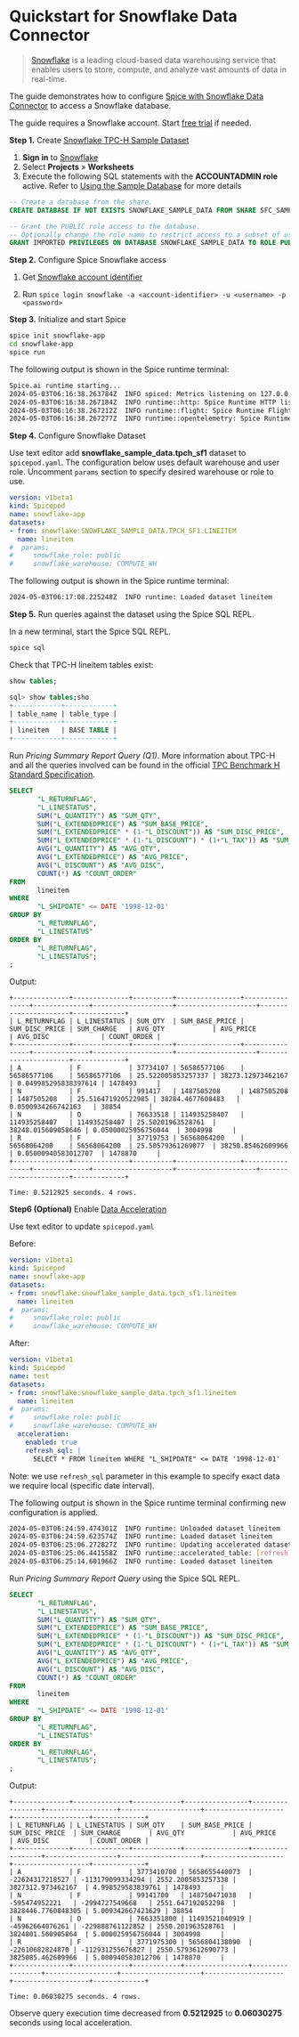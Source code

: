 # Quickstart for Snowflake Data Connector

>[Snowflake](https://www.snowflake.com/) is a leading cloud-based data warehousing service that enables users to store, compute, and analyze vast amounts of data in real-time.

The guide demonstrates how to configure [Spice with Snowflake Data Connector](https://docs.spiceai.org/data-connectors/snowflake) to access a Snowflake database.

The guide requires a Snowflake account. Start [free trial](https://signup.snowflake.com/) if needed.

**Step 1.** Create [Snowflake TPC-H Sample Dataset](https://docs.snowflake.com/en/user-guide/sample-data-tpch)

1. **Sign in** to [Snowflake](https://app.snowflake.com/)
1. Select **Projects** » **Worksheets** 
1. Execute the following SQL statements with the **ACCOUNTADMIN role** active. Refer to [Using the Sample Database](https://docs.snowflake.com/en/user-guide/sample-data-using) for more details

```sql
-- Create a database from the share.
CREATE DATABASE IF NOT EXISTS SNOWFLAKE_SAMPLE_DATA FROM SHARE SFC_SAMPLES.SAMPLE_DATA;

-- Grant the PUBLIC role access to the database.
-- Optionally change the role name to restrict access to a subset of users.
GRANT IMPORTED PRIVILEGES ON DATABASE SNOWFLAKE_SAMPLE_DATA TO ROLE PUBLIC;
```

**Step 2.** Configure Spice Snowflake access

1. Get [Snowflake account identifier](https://docs.snowflake.com/en/user-guide/admin-account-identifier#finding-the-organization-and-account-name-for-an-account)

1. Run `spice login snowflake -a <account-identifier> -u <username> -p <password>`

**Step 3.** Initialize and start Spice 

```bash
spice init snowflake-app
cd snowflake-app
spice run
```

The following output is shown in the Spice runtime terminal:

```bash
Spice.ai runtime starting...
2024-05-03T06:16:38.263784Z  INFO spiced: Metrics listening on 127.0.0.1:9000
2024-05-03T06:16:38.267184Z  INFO runtime::http: Spice Runtime HTTP listening on 127.0.0.1:3000
2024-05-03T06:16:38.267212Z  INFO runtime::flight: Spice Runtime Flight listening on 127.0.0.1:50051
2024-05-03T06:16:38.267277Z  INFO runtime::opentelemetry: Spice Runtime OpenTelemetry listening on 127.0.0.1:50052
```

**Step 4.** Configure Snowflake Dataset

Use text editor add **snowflake_sample_data.tpch_sf1** dataset to `spicepod.yaml`. The configuration below uses default warehouse and user role. Uncomment `params` section to specify desired warehouse or role to use.

```yaml
version: v1beta1
kind: Spicepod
name: snowflake-app
datasets:
- from: snowflake:SNOWFLAKE_SAMPLE_DATA.TPCH_SF1.LINEITEM
  name: lineitem
#  params: 
#     snowflake_role: public
#     snowflake_warehouse: COMPUTE_WH
```

The following output is shown in the Spice runtime terminal:

```bash
2024-05-03T06:17:08.225248Z  INFO runtime: Loaded dataset lineitem
```

**Step 5.** Run queries against the dataset using the Spice SQL REPL.

In a new terminal, start the Spice SQL REPL.

```bash
spice sql
```

Check that TPC-H lineitem tables exist:

```sql
show tables;

sql> show tables;sho
+------------+------------+
| table_name | table_type |
+------------+------------+
| lineitem   | BASE TABLE |
+------------+------------+
```

Run *Pricing Summary Report Query (Q1)*. More information about TPC-H and all the queries involved can be found in the official [TPC Benchmark H Standard Specification](https://www.tpc.org/tpc_documents_current_versions/pdf/tpc-h_v2.17.1.pdf).

```sql
SELECT
       "L_RETURNFLAG",
       "L_LINESTATUS",
       SUM("L_QUANTITY") AS "SUM_QTY",
       SUM("L_EXTENDEDPRICE") AS "SUM_BASE_PRICE",
       SUM("L_EXTENDEDPRICE" * (1-"L_DISCOUNT")) AS "SUM_DISC_PRICE",
       SUM("L_EXTENDEDPRICE" * (1-"L_DISCOUNT") * (1+"L_TAX")) AS "SUM_CHARGE",
       AVG("L_QUANTITY") AS "AVG_QTY",
       AVG("L_EXTENDEDPRICE") AS "AVG_PRICE",
       AVG("L_DISCOUNT") AS "AVG_DISC",
       COUNT(*) AS "COUNT_ORDER"
FROM
       lineitem
WHERE
       "L_SHIPDATE" <= DATE '1998-12-01'
GROUP BY
       "L_RETURNFLAG",
       "L_LINESTATUS"
ORDER BY
       "L_RETURNFLAG",
       "L_LINESTATUS";
;
```
Output:
```
+--------------+--------------+----------+----------------+----------------+--------------+--------------------+--------------------+----------------------+-------------+
| L_RETURNFLAG | L_LINESTATUS | SUM_QTY  | SUM_BASE_PRICE | SUM_DISC_PRICE | SUM_CHARGE   | AVG_QTY            | AVG_PRICE          | AVG_DISC             | COUNT_ORDER |
+--------------+--------------+----------+----------------+----------------+--------------+--------------------+--------------------+----------------------+-------------+
| A            | F            | 37734107 | 56586577106    | 56586577106    | 56586577106  | 25.522005853257337 | 38273.12973462167  | 0.049985295838397614 | 1478493     |
| N            | F            | 991417   | 1487505208     | 1487505208     | 1487505208   | 25.516471920522985 | 38284.4677608483   | 0.0500934266742163   | 38854       |
| N            | O            | 76633518 | 114935258407   | 114935258407   | 114935258407 | 25.50201963528761  | 38248.015609058646 | 0.05000025956756044  | 3004998     |
| R            | F            | 37719753 | 56568064200    | 56568064200    | 56568064200  | 25.50579361269077  | 38250.85462609966  | 0.05000940583012707  | 1478870     |
+--------------+--------------+----------+----------------+----------------+--------------+--------------------+--------------------+----------------------+-------------+

Time: 0.5212925 seconds. 4 rows.
```

**Step6 (Optional)** Enable [Data Acceleration](https://docs.spiceai.org/data-accelerators)

Use text editor to update `spicepod.yaml`

Before:

```yaml
version: v1beta1
kind: Spicepod
name: snowflake-app
datasets:
- from: snowflake:snowflake_sample_data.tpch_sf1.lineitem
  name: lineitem
#  params: 
#     snowflake_role: public
#     snowflake_warehouse: COMPUTE_WH
```
After:
```yaml
version: v1beta1
kind: Spicepod
name: test
datasets:
- from: snowflake:snowflake_sample_data.tpch_sf1.lineitem
  name: lineitem
#  params: 
#     snowflake_role: public
#     snowflake_warehouse: COMPUTE_WH
  acceleration:
    enabled: true
    refresh_sql: |
      SELECT * FROM lineitem WHERE "L_SHIPDATE" <= DATE '1998-12-01'
```
Note: we use `refresh_sql` parameter in this example to specify exact data we require local (specific date interval).

The following output is shown in the Spice runtime terminal confirming new configuration is applied.
```bash
2024-05-03T06:24:59.474301Z  INFO runtime: Unloaded dataset lineitem
2024-05-03T06:24:59.623574Z  INFO runtime: Loaded dataset lineitem
2024-05-03T06:25:06.272827Z  INFO runtime: Updating accelerated dataset lineitem...
2024-05-03T06:25:06.441558Z  INFO runtime::accelerated_table: [refresh] Loading data for dataset lineitem
2024-05-03T06:25:14.601966Z  INFO runtime: Loaded dataset lineitem
```

Run *Pricing Summary Report Query* using the Spice SQL REPL. 

```sql
SELECT
       "L_RETURNFLAG",
       "L_LINESTATUS",
       SUM("L_QUANTITY") AS "SUM_QTY",
       SUM("L_EXTENDEDPRICE") AS "SUM_BASE_PRICE",
       SUM("L_EXTENDEDPRICE" * (1-"L_DISCOUNT")) AS "SUM_DISC_PRICE",
       SUM("L_EXTENDEDPRICE" * (1-"L_DISCOUNT") * (1+"L_TAX")) AS "SUM_CHARGE",
       AVG("L_QUANTITY") AS "AVG_QTY",
       AVG("L_EXTENDEDPRICE") AS "AVG_PRICE",
       AVG("L_DISCOUNT") AS "AVG_DISC",
       COUNT(*) AS "COUNT_ORDER"
FROM
       lineitem
WHERE
       "L_SHIPDATE" <= DATE '1998-12-01'
GROUP BY
       "L_RETURNFLAG",
       "L_LINESTATUS"
ORDER BY
       "L_RETURNFLAG",
       "L_LINESTATUS";
;
```
Output:
```
+--------------+--------------+------------+----------------+-----------------+------------------+--------------------+--------------------+-------------------+-------------+
| L_RETURNFLAG | L_LINESTATUS | SUM_QTY    | SUM_BASE_PRICE | SUM_DISC_PRICE  | SUM_CHARGE       | AVG_QTY            | AVG_PRICE          | AVG_DISC          | COUNT_ORDER |
+--------------+--------------+------------+----------------+-----------------+------------------+--------------------+--------------------+-------------------+-------------+
| A            | F            | 3773410700 | 5658655440073  | -22624317218527 | -113179099334294 | 2552.2005853257338 | 3827312.973462167  | 4.998529583839761 | 1478493     |
| N            | F            | 99141700   | 148750471038   | -595474952221   | -2994727549668   | 2551.647192052298  | 3828446.7760848305 | 5.009342667421629 | 38854       |
| N            | O            | 7663351800 | 11493521040919 | -45962664076261 | -229888761122852 | 2550.201963528761  | 3824801.560905864  | 5.000025956756044 | 3004998     |
| R            | F            | 3771975300 | 5656804138090  | -22610682824870 | -112931255676827 | 2550.5793612690773 | 3825085.462609966  | 5.000940583012706 | 1478870     |
+--------------+--------------+------------+----------------+-----------------+------------------+--------------------+--------------------+-------------------+-------------+

Time: 0.06030275 seconds. 4 rows.
```
Observe query execution time decreased from **0.5212925** to **0.06030275** seconds using local acceleration.
